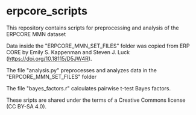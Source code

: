 # erpcore_scripts
This repository contains scripts for preprocessing and analysis of the ERPCORE MMN dataset

Data inside the "ERPCORE_MMN_SET_FILES" folder was copied from ERP CORE by Emily S. Kappenman and  Steven J. Luck (https://doi.org/10.18115/D5JW4R).

The file "analysis.py" preprocesses and analyzes data in the "ERPCORE_MMN_SET_FILES" folder

The file "bayes_factors.r" calculates pairwise t-test Bayes factors.

These sripts are shared under the terms of a Creative Commons license (CC BY-SA 4.0).
